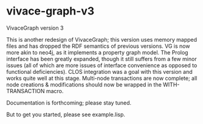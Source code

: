 vivace-graph-v3
===============

VivaceGraph version 3

This is another redesign of VivaceGraph;  this version uses memory mapped files
and has dropped the RDF semantics of previous versions.  VG is now more akin to
neo4j, as it implements a property graph model.  The Prolog interface has been
greatly expanded, though it still suffers from a few minor issues (all of which
are more issues of interface convenience as opposed to functional deficiencies).
CLOS integration was a goal with this version and works quite well at this
stage.  Multi-node transactions are now complete; all node creations &
modifications should now be wrapped in the WITH-TRANSACTION macro.

Documentation is forthcoming;  please stay tuned.

But to get you started, please see example.lisp.
